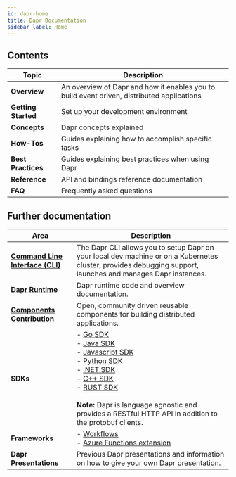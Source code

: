 ```yaml
---
id: dapr-home
title: Dapr Documentation
sidebar_label: Home
---
```


## Contents

| Topic | Description |
|-------|-------------|
|**Overview** | An overview of Dapr and how it enables you to build event driven, distributed applications
|**Getting Started** | Set up your development environment
|**Concepts** | Dapr concepts explained
|**How-Tos** | Guides explaining how to accomplish specific tasks
|**Best Practices** | Guides explaining best practices when using Dapr
|**Reference** | API and bindings reference documentation
|**FAQ** | Frequently asked questions

## Further documentation

| Area | Description |
|------|-------------|
| **[Command Line Interface (CLI)](https://github.com/dapr/cli)** | The Dapr CLI allows you to setup Dapr on your local dev machine or on a Kubernetes cluster, provides debugging support, launches and manages Dapr instances.
| **[Dapr Runtime](https://github.com/dapr/dapr)** | Dapr runtime code and overview documentation.
| **[Components Contribution](https://github.com/dapr/components-contrib)** | Open, community driven reusable components for building distributed applications.
| **SDKs** | - [Go SDK](https://github.com/dapr/go-sdk)<br />- [Java SDK](https://github.com/dapr/java-sdk)<br />- [Javascript SDK](https://github.com/dapr/js-sdk)<br />- [Python SDK](https://github.com/dapr/python-sdk)<br />- [.NET SDK](https://github.com/dapr/dotnet-sdk)<br />- [C++ SDK](https://github.com/dapr/cpp-sdk)<br />- [RUST SDK](https://github.com/dapr/rust-sdk)<br /><br />**Note:** Dapr is language agnostic and provides a RESTful HTTP API in addition to the protobuf clients.
| **Frameworks** | - [Workflows](https://github.com/dapr/workflows)<br />- [Azure Functions extension](https://github.com/dapr/azure-functions-extension)<br />
| **Dapr Presentations** | Previous Dapr presentations and information on how to give your own Dapr presentation.